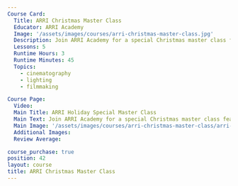 ```yaml
---
Course Card:
  Title: ARRI Christmas Master Class
  Educator: ARRI Academy
  Image: '/assets/images/courses/arri-christmas-master-class.jpg'
  Description: Join ARRI Academy for a special Christmas master class featuring expert insights on ARRI camera systems, lighting, and production techniques.
  Lessons: 5
  Runtime Hours: 3
  Runtime Minutes: 45
  Topics:
    - cinematography
    - lighting
    - filmmaking

Course Page:
  Video:
  Main Title: ARRI Holiday Special Master Class
  Main Text: Join ARRI Academy for a special Christmas master class featuring expert insights on ARRI camera systems, lighting, and production techniques.
  Main Image: '/assets/images/courses/arri-christmas-master-class/arri-christmas-master-class-main.jpg'
  Additional Images:
  Review Average:

course_purchase: true
position: 42
layout: course
title: ARRI Christmas Master Class
---
```


